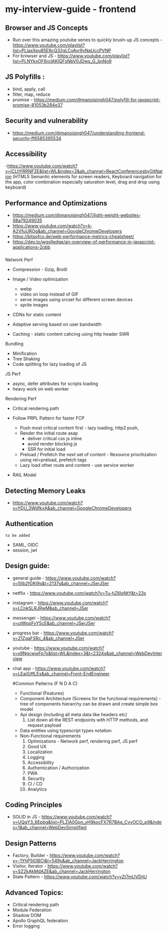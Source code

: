 # my-interview-guide - frontend

## Browser and JS Concepts
- Run over this amazing youtube series to quickly brush-up JS concepts - https://www.youtube.com/playlist?list=PLlasXeu85E9cQ32gLCvAvr9vNaUccPVNP
- For browser and JS - https://www.youtube.com/playlist?list=PLNYkxOF6rcIAKIQFsNbV0JDws_G_bnNo9

## JS Polyfills :
- bind, apply, call
- filter, map, reduce
- promise - https://medium.com/@manojsingh047/polyfill-for-javascript-promise-81053b284e37

## Security and vulnerability
- https://medium.com/@manojsingh047/understanding-frontend-security-ff6585395534

## Accessibility
-https://www.youtube.com/watch?v=jCLhYRRNF2E&list=WL&index=2&ab_channel=ReactConferencesbyGitNation
(HTML5 Semantic elements for screen readers, Keyboard navigation for the app, color combination especially saturation level, drag and drop using keyboard)

## Performance and Optimizations
- https://medium.com/@manojsingh047/light-weight-websites-98a79249035
- https://www.youtube.com/watch?v=k-A2VfuUROg&ab_channel=GoogleChromeDevelopers
- https://bitsofco.de/web-performance-metrics-cheatsheet/
- https://dev.to/wgolledge/an-overview-of-performance-in-javascript-applications-2obb

###
Network Perf
- Compression - Gzip, Brotli
- Image / Video optimization 
  - webp 
  - video on loop instead of GIF
  - serve images using srcset for different screen devices
  - sprite images
  
- CDNs for static content
- Adaptive serving based on user bandwidth
- Caching - static content cahcing using http header SWR

Bundling
- Minification
- Tree Shaking
- Code splitting for lazy loading of JS

JS Perf
- async, defer attributes for scripts loading
- heavy work on web worker
  
Rendering Perf
- Critical rendering path
- Follow PRPL Pattern for faster FCP
    - Push most critical content first - lazy loading, http2 push,
    - Render the initial route asap 
        - deliver critical css js inline
        - avoid render blocking js
        - SSR for initial load
    - Preload / Prefetch the next set of content - Resource prioritization using rel=preload, prefetch tags
    - Lazy load other route and content - use service worker

- RAIL Model

## Detecting Memory Leaks
- https://www.youtube.com/watch?v=YDU_3WdfkxA&ab_channel=GoogleChromeDevelopers

## Authentication
```to be added```
- SAML, OIDC
- session, jwt

## Design guide:
- general guide - https://www.youtube.com/watch?v=5llb2fGKl9s&t=2137s&ab_channel=JSerJSer
- netflix - https://www.youtube.com/watch?v=Tu-hZ6lqNtY&t=23s
- instagram - https://www.youtube.com/watch?v=LCnkSLRJRwM&ab_channel=JSer
- messenger - https://www.youtube.com/watch?v=utWopFyY5cE&ab_channel=JSerJSer
- progress bar - https://www.youtube.com/watch?v=21ZgaFSRc_4&ab_channel=JSer
- youtube - https://www.youtube.com/watch?v=x9NgcwwFp7s&list=WL&index=3&t=2324s&ab_channel=WebDevInterview
- chat app - https://www.youtube.com/watch?v=LEaiGjffLEs&ab_channel=Front-EndEngineer
  
    #Common Patterns (F N D A C) 
    - Functional (Features)
    - Component Architecture (Screens for the functional requirements) - tree of components hierarchy can be drawn and create simple box model  
    - Api design (including all meta data like headers etc)
        1. List down all the REST endpoints with HTTP methods, and request payload
    - Data entities using typescript types notation
    - Non-Functional requirements
        1. Optimizations - Network perf, rendering perf, JS perf
        2. Good UX
        3. Localization
        4. Logging 
        5. Accessibility
        6. Authentication / Authorization
        7. PWA
        8. Security
        9. CI / CD
        10. Analytics


## Coding Principles
- SOLID in JS - https://www.youtube.com/watch?v=UQqY3_6Epbg&list=PLZlA0Gpn_vH9kocFX7R7BAe_CvvOCO_p9&index=1&ab_channel=WebDevSimplified

## Design Patterns
- Factory, Builder - https://www.youtube.com/watch?v=-1YhP5IOBCI&t=549s&ab_channel=JackHerrington
- Visitor, Iterator - https://www.youtube.com/watch?v=SZ2kAkMdAZE&ab_channel=JackHerrington
- State Pattern - https://www.youtube.com/watch?v=yZt7mUVDijU
 
## Advanced Topics:
- Critical rendering path
- Module Federation
- Shadow DOM
- Apollo GraphQL federation
- Error logging


